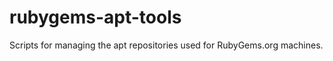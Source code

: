 rubygems-apt-tools
==================

Scripts for managing the apt repositories used for RubyGems.org machines.
